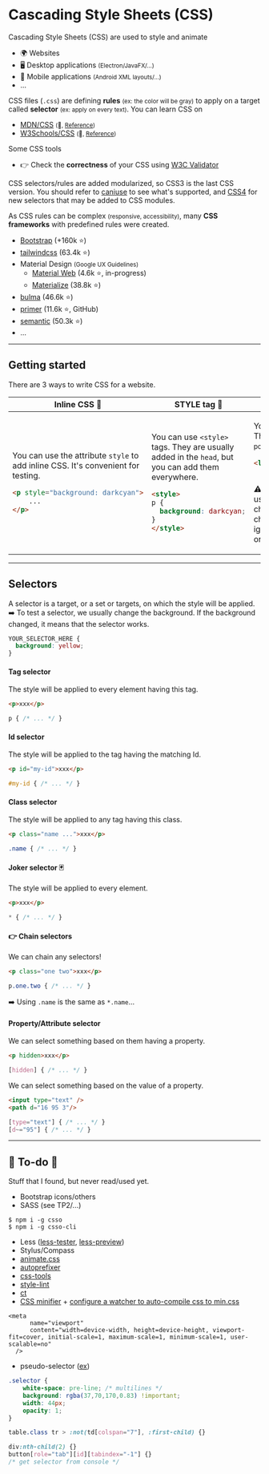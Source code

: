 # Cascading Style Sheets (CSS)

<div class="row row-cols-md-2"><div>

Cascading Style Sheets (CSS) are used to style and animate

* 🌍 Websites
* 🖥️ Desktop applications <small>(Electron/JavaFX/...)</small>
* 📱 Mobile applications <small>(Android XML layouts/...)</small>
* ...

CSS files (`.css`) are defining **rules** <small>(ex: the color will be gray)</small> to apply on a target called **selector** <small>(ex: apply on every text)</small>. You can learn CSS on

* [MDN/CSS](https://developer.mozilla.org/en-US/docs/Web/CSS) <small>(🚀, [Reference](https://developer.mozilla.org/en-US/docs/Web/CSS/Reference))</small>
* [W3Schools/CSS](https://www.w3schools.com/css/default.asp) <small>(🏫, [Reference](https://www.w3schools.com/CSSref/index.php))</small>

Some CSS tools

* 👉 Check the **correctness** of your CSS using [W3C Validator](https://jigsaw.w3.org/css-validator/#validate_by_input)
</div><div>

CSS selectors/rules are added modularized, so CSS3 is the last CSS version. You should refer to [caniuse](https://caniuse.com/) to see what's supported, and [CSS4](https://css4-selectors.com/) for new selectors that may be added to CSS modules.

As CSS rules can be complex <small>(responsive, accessibility)</small>, many **CSS frameworks** with predefined rules were created.

* [Bootstrap](/programming/web/css/bootstrap/index.md) (+160k ⭐)
* [tailwindcss](https://github.com/tailwindlabs/tailwindcss) (63.4k ⭐)
* Material Design <small>(Google UX Guidelines)</small>
  * [Material Web](https://github.com/material-components/material-web) (4.6k ⭐, in-progress)
  * [Materialize](https://github.com/Dogfalo/materialize) (38.8k ⭐)
* [bulma](https://github.com/jgthms/bulma) (46.6k ⭐)
* [primer](https://github.com/primer/css) (11.6k ⭐, GitHub)
* [semantic](https://github.com/Semantic-Org/Semantic-UI) (50.3k ⭐)
* ...
</div></div>

<hr class="sep-both">

## Getting started

There are 3 ways to write CSS for a website.

<table class="table border-dark table-striped table-bordered">
<thead><tr><th>Inline CSS 🤮</th><th>STYLE tag 🤢</th><th>External CSS file 😍</th></tr></thead>
<tbody>
<tr>
<td>

You can use the attribute `style` to add inline CSS. It's convenient for testing.

```HTML
<p style="background: darkcyan">
    ...
</p>
```
</td>
<td>

You can use `<style>` tags. They are usually added in the `head`, but you can add them everywhere.

```HTML
<style>
p {
  background: darkcyan;
}
</style>
```
</td>
<td>

You can link an external CSS file. This is the proper way to do it <small>(CSP policy+caching, CDNs, SoC...)</small>.

```html
<link rel="stylesheet"
      href="/path/to/style.css">
```

⚠️ **Note**: Modern browsers are usually caching CSS files. If you changed a file, and don't see any changes, reload the page while ignoring the cache: <kbd>CTRL+SHIFT+R</kbd> or <kbd>SHIFT+F5</kbd> or <kbd>CTRL+F5</kbd>.
</td>
</tr>
</tbody>
</table>

<hr class="sep-both">

## Selectors

<div class="row row-cols-md-2"><div>

A selector is a target, or a set or targets, on which the style will be applied. ➡️ To test a selector, we usually change the background. If the background changed, it means that the selector works.

```css
YOUR_SELECTOR_HERE {
  background: yellow;
}
```

#### Tag selector

The style will be applied to every element having this tag.

<div class="row row-cols-md-2"><div>

```html
<p>xxx</p>
```
</div><div>

```css
p { /* ... */ }
```
</div></div>

#### Id selector

The style will be applied to the tag having the matching Id.

<div class="row row-cols-md-2"><div>

```html
<p id="my-id">xxx</p>
```
</div><div>

```css
#my-id { /* ... */ }
```
</div></div>

#### Class selector

The style will be applied to any tag having this class.

<div class="row row-cols-md-2"><div>

```html
<p class="name ...">xxx</p>
```
</div><div>

```css
.name { /* ... */ }
```
</div></div>

#### Joker selector 🃏

The style will be applied to every element.

<div class="row row-cols-md-2"><div>

```html
<p>xxx</p>
```
</div><div>

```css
* { /* ... */ }
```
</div></div>
</div><div>

#### 👉 Chain selectors

We can chain any selectors!

<div class="row row-cols-md-2"><div>

```html
<p class="one two">xxx</p>
```
</div><div>

```css
p.one.two { /* ... */ }
```
</div></div>

➡️ Using `.name` is the same as `*.name`...

#### Property/Attribute selector

We can select something based on them having a property.

<div class="row row-cols-md-2"><div>

```html
<p hidden>xxx</p>
```
</div><div>

```css
[hidden] { /* ... */ }
```
</div></div>

We can select something based on the value of a property.

<div class="row row-cols-md-2"><div>

```html
<input type="text" />
<path d="16 95 3"/>
```
</div><div>

```css
[type="text"] { /* ... */ }
[d~="95"] { /* ... */ }
```
</div></div>

<p hidden="">xxx</p>

</div></div>

<hr class="sep-both">

## 👻 To-do 👻

Stuff that I found, but never read/used yet.

<div class="row row-cols-md-2"><div>

* Bootstrap icons/others
* SASS (see TP2/...)

```
$ npm i -g csso
$ npm i -g csso-cli
```

* Less ([less-tester](https://www.lesstester.com/), [less-preview](http://lesscss.org/less-preview/))
* Stylus/Compass
* [animate.css](https://github.com/animate-css/animate.css)
* [autoprefixer](https://github.com/postcss/autoprefixer)
* [css-tools](https://github.com/csstools)
* [style-lint](https://github.com/ismay/stylelint-no-unsupported-browser-features)
* [ct](https://github.com/csswizardry/ct)
* [CSS minifier](https://css-minifier.com/) + [configure a watcher to auto-compile css to min.css](https://www.jetbrains.com/help/phpstorm/compressing-css.html)
</div><div>

```
<meta
      name="viewport"
      content="width=device-width, height=device-height, viewport-fit=cover, initial-scale=1, maximum-scale=1, minimum-scale=1, user-scalable=no"
  />
```

* pseudo-selector ([ex](https://developer.mozilla.org/en-US/docs/Web/CSS/::first-line))

```css
.selector {
    white-space: pre-line; /* multilines */
    background: rgba(37,70,170,0.83) !important;
    width: 44px;
    opacity: 1;
}

table.class tr > :not(td[colspan="7"], :first-child) {}

div:nth-child(2) {}
button[role="tab"][id][tabindex="-1"] {}
/* get selector from console */
```
</div></div>